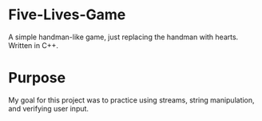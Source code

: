 # Five-Lives-Game
A simple handman-like game, just replacing the handman with hearts.
Written in C++.

# Purpose
My goal for this project was to practice using streams, string manipulation, and verifying user input.
